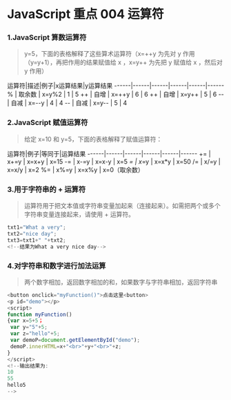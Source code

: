 # JavaScript 重点 004 运算符
### 1.JavaScript 算数运算符
>y=5，下面的表格解释了这些算术运算符（x=++y 为先对 y 作用（y=y+1），再把作用的结果赋值给 x ，x=y++ 为先把 y 赋值给 x ，然后对 y 作用）

运算符|描述|例子|x运算结果|y运算结果
------|------|------|------|------|------
% | 取余数 | x=y%2 | 1 | 5
++ | 自增 | x=++y | 6 | 6
++ | 自增 | x=y++ | 5 | 6
-- | 自减 | x=--y | 4 | 4
-- | 自减 | x=y-- | 5 | 4

### 2.JavaScript 赋值运算符
>给定 x=10 和 y=5，下面的表格解释了赋值运算符：

运算符|例子|等同于|运算结果
------|------|------|------|------|------
+= | x+=y | x=x+y | x=15
-= | x-=y | x=x-y | x=5 
*= | x*=y | x=x*y | x=50
/= | x/=y | x=x/y | x=2 
%= | x%=y | x=x%y |  x=0（取余数）

### 3.用于字符串的 + 运算符
>运算符用于把文本值或字符串变量加起来（连接起来）。如需把两个或多个字符串变量连接起来，请使用 + 运算符。

```JavaScript 
txt1="What a very";
txt2="nice day";
txt3=txt1+" "+txt2;
<!--结果为What a very nice day-->
```

### 4.对字符串和数字进行加法运算
>两个数字相加，返回数字相加的和，如果数字与字符串相加，返回字符串

```JavaScript 
<button onclick="myFunction()">点击这里<button>
<p id="demo"></p>
<script>
function myFunction()
{var x=5+5；
 var y="5"+5;
 var z="hello"+5;
 var demoP=document.getElementById("demo");
 demoP.innerHTML=x+"<br>"+y+"<br>"+z;
}
</script>
<!--输出结果为:
10
55
hello5
-->
```

